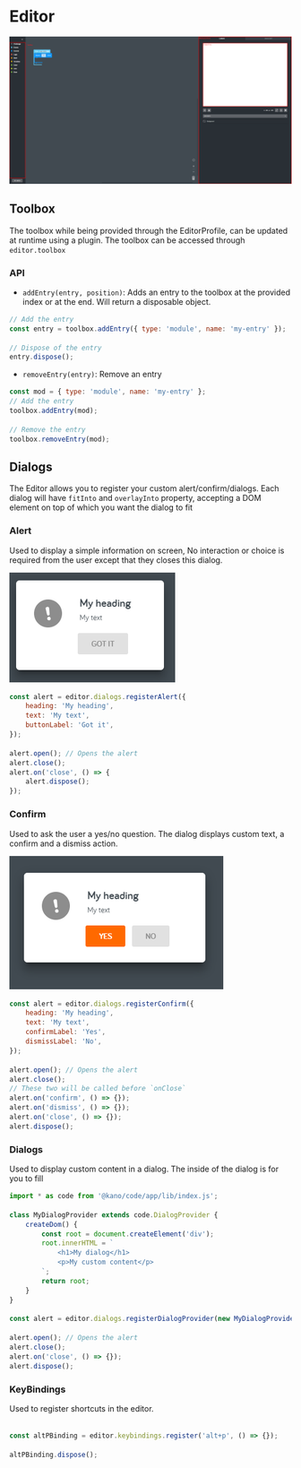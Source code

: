 # Editor

![alt text](../../../docs/views.png "Kano Code")

## Toolbox

The toolbox while being provided through the EditorProfile, can be updated at runtime using a plugin. The toolbox can be accessed through `editor.toolbox`

### API

 - `addEntry(entry, position)`:
    Adds an entry to the toolbox at the provided index or at the end. Will return a disposable object.
```js
// Add the entry
const entry = toolbox.addEntry({ type: 'module', name: 'my-entry' });

// Dispose of the entry
entry.dispose();
```
 - `removeEntry(entry)`:
    Remove an entry
```js
const mod = { type: 'module', name: 'my-entry' };
// Add the entry
toolbox.addEntry(mod);

// Remove the entry
toolbox.removeEntry(mod);

```

## Dialogs

The Editor allows you to register your custom alert/confirm/dialogs.
Each dialog will have `fitInto` and `overlayInto` property, accepting a DOM element on top of which you want the dialog to fit

### Alert

Used to display a simple information on screen, No interaction or choice is required from the user
except that they closes this dialog.

![alt text](../../../docs/dialogs/alert.png "Alert")

```js
const alert = editor.dialogs.registerAlert({
    heading: 'My heading',
    text: 'My text',
    buttonLabel: 'Got it',
});

alert.open(); // Opens the alert
alert.close();
alert.on('close', () => {
    alert.dispose();
});
```

### Confirm

Used to ask the user a yes/no question. The dialog displays custom text, a confirm and a dismiss
action.

![alt text](../../../docs/dialogs/confirm.png "Confirm")
```js
const alert = editor.dialogs.registerConfirm({
    heading: 'My heading',
    text: 'My text',
    confirmLabel: 'Yes',
    dismissLabel: 'No',
});

alert.open(); // Opens the alert
alert.close();
// These two will be called before `onClose`
alert.on('confirm', () => {});
alert.on('dismiss', () => {});
alert.on('close', () => {});
alert.dispose();
```

### Dialogs

Used to display custom content in a dialog. The inside of the dialog is for you to fill

```js
import * as code from '@kano/code/app/lib/index.js';

class MyDialogProvider extends code.DialogProvider {
    createDom() {
        const root = document.createElement('div');
        root.innerHTML = `
            <h1>My dialog</h1>
            <p>My custom content</p>
        `;
        return root;
    }
}

const alert = editor.dialogs.registerDialogProvider(new MyDialogProvider());

alert.open(); // Opens the alert
alert.close();
alert.on('close', () => {});
alert.dispose();
```

### KeyBindings

Used to register shortcuts in the editor.

```js

const altPBinding = editor.keybindings.register('alt+p', () => {});

altPBinding.dispose();

```